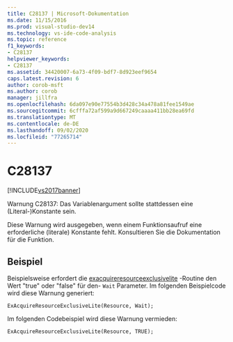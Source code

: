 ```yaml
---
title: C28137 | Microsoft-Dokumentation
ms.date: 11/15/2016
ms.prod: visual-studio-dev14
ms.technology: vs-ide-code-analysis
ms.topic: reference
f1_keywords:
- C28137
helpviewer_keywords:
- C28137
ms.assetid: 34420007-6a73-4f09-bdf7-8d923eef9654
caps.latest.revision: 6
author: corob-msft
ms.author: corob
manager: jillfra
ms.openlocfilehash: 6da097e90e77554b3d428c34a478a81fee1549ae
ms.sourcegitcommit: 6cfffa72af599a9d667249caaaa411bb28ea69fd
ms.translationtype: MT
ms.contentlocale: de-DE
ms.lasthandoff: 09/02/2020
ms.locfileid: "77265714"
---
```

# <a name="c28137"></a>C28137
[!INCLUDE[vs2017banner](../includes/vs2017banner.md)]

Warnung C28137: Das Variablenargument sollte stattdessen eine (Literal-)Konstante sein.  
  
 Diese Warnung wird ausgegeben, wenn einem Funktionsaufruf eine erforderliche (literale) Konstante fehlt. Konsultieren Sie die Dokumentation für die Funktion.  
  
## <a name="example"></a>Beispiel  
 Beispielsweise erfordert die [exacquireresourceexclusivelite](https://msdn.microsoft.com/library/windows/hardware/ff544351.aspx) -Routine den Wert "true" oder "false" für den- `Wait` Parameter. Im folgenden Beispielcode wird diese Warnung generiert:  
  
```  
ExAcquireResourceExclusiveLite(Resource, Wait);  
```  
  
 Im folgenden Codebeispiel wird diese Warnung vermieden:  
  
```  
ExAcquireResourceExclusiveLite(Resource, TRUE);  
```
